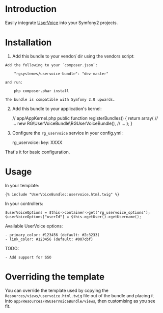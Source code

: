 Introduction
============

Easily integrate [UserVoice](https://www.uservoice.com) into your Symfony2 projects.

Installation
============

  1. Add this bundle to your vendor/ dir using the vendors script:

    Add the following to your `composer.json`:

        "rgsystemes/uservoice-bundle": "dev-master"

    and run:

        php composer.phar install

    The bundle is compatible with Symfony 2.0 upwards.


  2. Add this bundle to your application's kernel:

        // app/AppKernel.php
        public function registerBundles()
        {
            return array(
                // ...
                new RG\UserVoiceBundle\RGUserVoiceBundle(),
                // ...
            );
        }

  3. Configure the `rg_uservoice` service in your config.yml:

        rg_uservoice:
            key: XXXX


That's it for basic configuration.

Usage
=====

In your template:

    {% include "UserVoiceBundle::uservoice.html.twig" %}

In your controllers:

    $userVoiceOptions = $this->container->get('rg_uservoice_options');
    $userVoiceOptions["userId"] = $this->getUser()->getUsername();

Available UserVoice options:

    - primary_color: #123456 (default: #2c3233)
    - link_color: #123456 (default: #007cbf)

TODO:

    - Add support for SSO

Overriding the template
=======================

You can override the template used by copying the
`Resources/views/uservoice.html.twig` file out of the bundle and placing it
into `app/Resources/RGUserVoiceBundle/views`, then customising
as you see fit.
